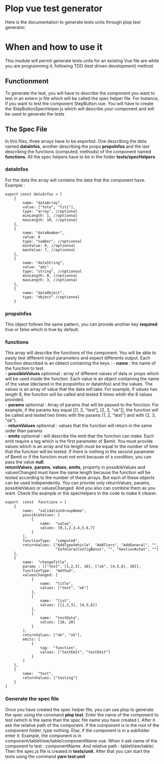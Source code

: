 # Plop vue test generator

Here is the documentation to generate tests units through plop test generator. 


# When and how to use it

This module will permit generate tests units for an existing Vue file are while you are programming it, following TDD (test driven development) method.

## Functionment

To generate the test, you will have to describe the component you want to test in an extern js file which will be called the spec helper file. For instance, if you want to test the component StepButton.vue. You will have to create the StepButtonSpecHelper.js which will describe your component and will be used to generate the tests 

## The Spec File

In this files, three arrays have to be exported. One describing the data named **dataInfos**, another describing the props **propsInfos** and the last describing the functions (computed, methods) of the component named **functions**. All the spec helpers have to be in the folder **tests/specHelpers**

### dataInfos

For the data the array will contains the data that the component have.
Example : 
```
export const dataInfos = [
	{
		name: "dataArray",
		value: ["toto", "titi"],
		type: "array", //optinnal
		minLength: 1, //optionnal
		maxLength: 10, //optional
	},
	{
		name: "dataNumber",
		value: 0
		type: "number", //optionnal
		minValue: 0, //optionnal
		maxValue: 7, //optionnal	
	},
	{
		name: "dataString",
		value: "abc" ,
		type: "string", //optionnal
		minLength: 0, //optionnal
		maxLength: 3, //optionnal
	},
	{
		name: "dataObject",
		type: "object" //optionnal
	}
```
### propsInfos

This object follows the same pattern, you can provide another key **required** true or false which is true by default.

### functions

This array will describe the functions of the component. You will be able to easily test different input parameters and expect differents output. Each function described is an obkect containing the keys :
	- **name** : the name of the function to test\
	- **possibleValues** optionnal : array of different values of data or props which will be used inside the function. Each value is an object containing the name of the value (declared in the propsInfos or dataInfos) and the values. The values is an array of value that the data will take. For example, if values has length 8, the function will be called and tested 8 times whith the 8 values provided.\
	- **params** optionnal : Array of params that will be passed to the fonction. For example, if the params key equal [[1, 2, "test'], [2, 3, "ok"]], the function will be called and tested two times with the params (1, 2, "test") and with (2, 3, "ok").\
	- **returnValues** optionnal : values that the function will return in the same order than params\
	- **emits** optionnal : will describe the emit that the function can make. Each emit require  a tag which is the first parameter of $emit. You must provide values which is an array and his length must be equal to the number of time that the function will be tested. If there is nothing in the second parameter of $emit or if the function must not emit because of a condition, you can pass the value **null**. \
**returnValues**, **params**,  **values**, **emits**, property in possibleValues and valuesChanged must have the same length because the function will be tested according to the number of these arrays. But each of these objects can be used independently. You can provide only returnValues, params, possibleValues or valuesChanged. And you also can combine them as you want. Check the example or the specHelpers in the code to make it clearer.

```
export  const  functions = [
	{
		name:  "validationGroupName",
		possibleValues: [
			{
				name:  "value",
				values: [0,1,2,3,4,5,6,7]
			}
		],
		functionType:  "computed",
		returnValues: ["AddTypeVehicle", "AddTiers", "AddGeneral", "",
					   "InfoCaracConfigBonus", "", "GestionAchat", ""]
	},
	{
		name:  "changeTitle",
		params : [["test", [1,2,3], 10], ["ok", [4,5,6], 20]],
		functionType:  "method",
		valuesChanged: [
			{
				name:  "title",
				values: ["test", "ok"]
			},
			{
				name:  "list",
				values: [[1,2,3], [4,5,6]]
			},
			{
				name:  "testData",
				values: [10, 20]
			}
		],
		returnValues: ["ok", "ok"],
		emits: [
			{
				tag:  "function",
				values: ["testEmit", "testEmit"]
			}
		]
	},
	{
		name:  "test",
		returnValues: ["testing"]
	}
]
```

### Generate the spec file

Once you have created the spec helper file, you can use plop to generate the spec using the command **plop test**.  Enter the name of the component to test (which is the same than the spec file name you have created ). After it ask the relative path of the component. If the component is in the root of the component folder, type nothing. Else, if the component is in a subfolder enter it. Example, the component is in component/tableView/table/componentName.vue. When it ask name of the component to test : componentName. And relative path : tableView/table/. Then the spec.js file is created in **tests/unit**. After that you can start the tests using the command **yarn test:unit**

